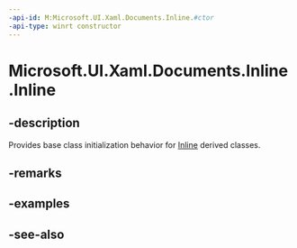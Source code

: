 ```yaml
---
-api-id: M:Microsoft.UI.Xaml.Documents.Inline.#ctor
-api-type: winrt constructor
---
```


<!-- Method syntax
protected Inline()
-->

# Microsoft.UI.Xaml.Documents.Inline.Inline

## -description
Provides base class initialization behavior for [Inline](inline.md) derived classes.

## -remarks

## -examples

## -see-also
